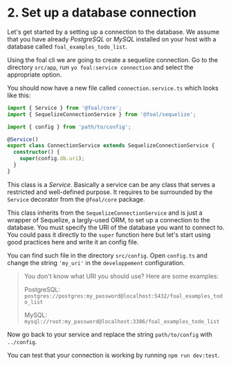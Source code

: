 # 2. Set up a database connection

Let's get started by a setting up a connection to the database. We assume that you have already *PostgreSQL* or *MySQL* installed on your host with a database called `foal_examples_todo_list`.

Using the foal cli we are going to create a sequelize connection. Go to the directory `src/app`, run `yo foal:service connection` and select the appropriate option.

You should now have a new file called `connection.service.ts` which looks like this:

```typescript
import { Service } from '@foal/core';
import { SequelizeConnectionService } from '@foal/sequelize';

import { config } from 'path/to/config';

@Service()
export class ConnectionService extends SequelizeConnectionService {
  constructor() {
    super(config.db.uri);
  }
}

```

This class is a *Service*. Basically a service can be any class that serves a restricted and well-defined purpose. It requires to be surrounded by the `Service` decorator from the `@foal/core` package.

This class inherits from the `SequelizeConnectionService` and is just a wrapper of Sequelize, a largly-used ORM, to set up a connection to the database. You must specify the URI of the database you want to connect to. You could pass it directly to the `super` function here but let's start using good practices here and write it an config file.

You can find such file in the directory `src/config`. Open `config.ts` and change the string `'my_uri'` in the `developpement` configuration.

> You don't know what URI you should use? Here are some examples:
>
> PostgreSQL: `postgres://postgres:my_password@localhost:5432/foal_examples_todo_list`
>
> MySQL: `mysql://root:my_password@localhost:3306/foal_examples_todo_list`

Now go back to your service and replace the string `path/to/config` with `../config`.

You can test that your connection is working by running `npm run dev:test`.